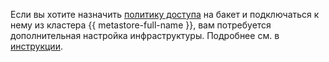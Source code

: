 Если вы хотите назначить [политику доступа](../../storage/concepts/policy.md) на бакет и подключаться к нему из кластера {{ metastore-full-name }}, вам потребуется дополнительная настройка инфраструктуры. Подробнее см. в [инструкции](../../metadata-hub/operations/metastore/s3-policy-connect.md).
